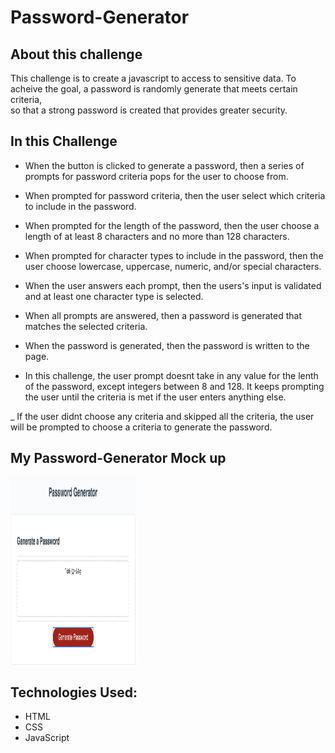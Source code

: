 # Password-Generator

## About this challenge
This challenge is to create a javascript to access to sensitive data.
To acheive the goal,  a password is randomly generate that meets certain criteria,  
so that a strong password is created that provides greater security.

## In this Challenge

- When the button is clicked to generate a password, then a series of prompts for password criteria pops for the user   to choose from.

- When prompted for password criteria, then the user select which criteria to include in the password. 

- When prompted for the length of the password, then the user choose a length of at least 8 characters and no more than 128 characters.

- When prompted for character types to include in the password, then the user choose lowercase, uppercase, numeric, and/or special characters.

- When the user answers each prompt, then the users's input is validated and at least one character type is selected.

- When all prompts are answered, then a password is generated that matches the selected criteria.


- When the password is generated, then the password is  written to the page.

- In this challenge, the user prompt doesnt take in any value for the lenth of the password, except integers between 8 and 128. It keeps prompting the user until the criteria is met if the user enters anything else.

_ If the user didnt choose any criteria and skipped all the criteria, the user will be prompted to choose a criteria to generate the password.

## My Password-Generator Mock up

<img src="./assets/password-generator.png " alt="password generator" height = 300 width= 200 />

## Technologies Used:
- HTML
- CSS
- JavaScript
